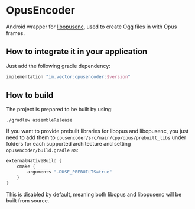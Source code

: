 # OpusEncoder

Android wrapper for [libopusenc](https://opus-codec.org/docs/opus-tools/opusenc.html), used to create Ogg files in with Opus frames.

## How to integrate it in your application

Just add the following gradle dependency:

```groovy
implementation "im.vector:opusencoder:$version"
```

## How to build

The project is prepared to be built by using:

```
./gradlew assembleRelease 
```

If you want to provide prebuilt libraries for libopus and libopusenc, you just need to add them to `opusencoder/src/main/cpp/opus/prebuilt_libs` under folders for each supported architecture and setting `opusencoder/build.gradle` as:

```groovy
externalNativeBuild {
    cmake {
        arguments "-DUSE_PREBUILTS=true"
    }
}
```

This is disabled by default, meaning both libopus and libopusenc will be built from source.

